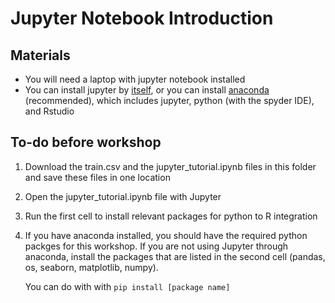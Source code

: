# Jupyter Notebook Introduction

## Materials
* You will need a laptop with jupyter notebook installed
* You can install jupyter by [itself](https://jupyter.org/install), or you can install [anaconda](https://www.anaconda.com/distribution/) (recommended), which includes jupyter, python (with the spyder IDE), and Rstudio

## To-do before workshop
1. Download the train.csv and the jupyter_tutorial.ipynb files in this folder and save these files in one location
2. Open the jupyter_tutorial.ipynb file with Jupyter
3. Run the first cell to install relevant packages for python to R integration
4. If you have anaconda installed, you should have the required python packges for this workshop. If you are not using Jupyter through anaconda, install the packages that are listed in the second cell (pandas, os, seaborn, matplotlib, numpy).

    You can do with with `pip install [package name]`



